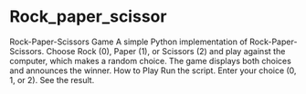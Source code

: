 # Rock_paper_scissor
Rock-Paper-Scissors Game A simple Python implementation of Rock-Paper-Scissors. Choose Rock (0), Paper (1), or Scissors (2) and play against the computer, which makes a random choice. The game displays both choices and announces the winner.  How to Play Run the script. Enter your choice (0, 1, or 2). See the result.
